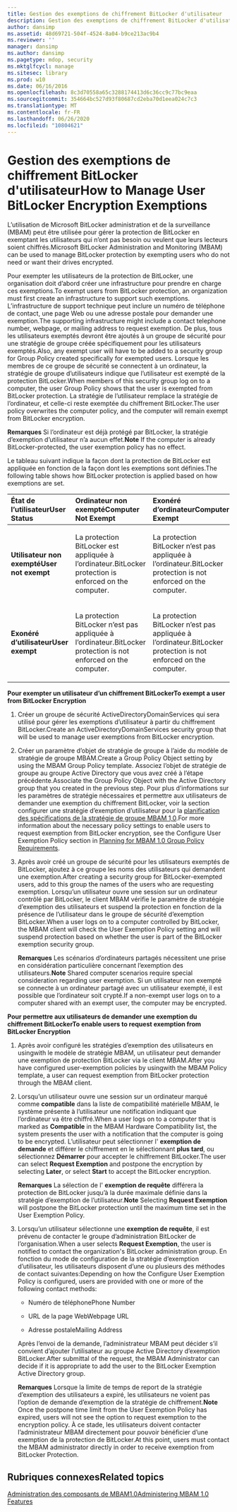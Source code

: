 ```yaml
---
title: Gestion des exemptions de chiffrement BitLocker d'utilisateur
description: Gestion des exemptions de chiffrement BitLocker d'utilisateur
author: dansimp
ms.assetid: 48d69721-504f-4524-8a04-b9ce213ac9b4
ms.reviewer: ''
manager: dansimp
ms.author: dansimp
ms.pagetype: mdop, security
ms.mktglfcycl: manage
ms.sitesec: library
ms.prod: w10
ms.date: 06/16/2016
ms.openlocfilehash: 8c3d70558a65c3288174413d6c36cc9c77bc9eaa
ms.sourcegitcommit: 354664bc527d93f80687cd2eba70d1eea024c7c3
ms.translationtype: MT
ms.contentlocale: fr-FR
ms.lasthandoff: 06/26/2020
ms.locfileid: "10804621"
---
```

# <span data-ttu-id="5ae76-103">Gestion des exemptions de chiffrement BitLocker d'utilisateur</span><span class="sxs-lookup"><span data-stu-id="5ae76-103">How to Manage User BitLocker Encryption Exemptions</span></span>


<span data-ttu-id="5ae76-104">L’utilisation de Microsoft BitLocker administration et de la surveillance (MBAM) peut être utilisée pour gérer la protection de BitLocker en exemptant les utilisateurs qui n’ont pas besoin ou veulent que leurs lecteurs soient chiffrés.</span><span class="sxs-lookup"><span data-stu-id="5ae76-104">Microsoft BitLocker Administration and Monitoring (MBAM) can be used to manage BitLocker protection by exempting users who do not need or want their drives encrypted.</span></span>

<span data-ttu-id="5ae76-105">Pour exempter les utilisateurs de la protection de BitLocker, une organisation doit d’abord créer une infrastructure pour prendre en charge ces exemptions.</span><span class="sxs-lookup"><span data-stu-id="5ae76-105">To exempt users from BitLocker protection, an organization must first create an infrastructure to support such exemptions.</span></span> <span data-ttu-id="5ae76-106">L’infrastructure de support technique peut inclure un numéro de téléphone de contact, une page Web ou une adresse postale pour demander une exemption.</span><span class="sxs-lookup"><span data-stu-id="5ae76-106">The supporting infrastructure might include a contact telephone number, webpage, or mailing address to request exemption.</span></span> <span data-ttu-id="5ae76-107">De plus, tous les utilisateurs exemptés devront être ajoutés à un groupe de sécurité pour une stratégie de groupe créée spécifiquement pour les utilisateurs exemptés.</span><span class="sxs-lookup"><span data-stu-id="5ae76-107">Also, any exempt user will have to be added to a security group for Group Policy created specifically for exempted users.</span></span> <span data-ttu-id="5ae76-108">Lorsque les membres de ce groupe de sécurité se connectent à un ordinateur, la stratégie de groupe d’utilisateurs indique que l’utilisateur est exempté de la protection BitLocker.</span><span class="sxs-lookup"><span data-stu-id="5ae76-108">When members of this security group log on to a computer, the user Group Policy shows that the user is exempted from BitLocker protection.</span></span> <span data-ttu-id="5ae76-109">La stratégie de l’utilisateur remplace la stratégie de l’ordinateur, et celle-ci reste exemptée du chiffrement BitLocker.</span><span class="sxs-lookup"><span data-stu-id="5ae76-109">The user policy overwrites the computer policy, and the computer will remain exempt from BitLocker encryption.</span></span>

<span data-ttu-id="5ae76-110">**Remarques**  Si l’ordinateur est déjà protégé par BitLocker, la stratégie d’exemption d’utilisateur n’a aucun effet.</span><span class="sxs-lookup"><span data-stu-id="5ae76-110">**Note** If the computer is already BitLocker-protected, the user exemption policy has no effect.</span></span>

 

<span data-ttu-id="5ae76-111">Le tableau suivant indique la façon dont la protection de BitLocker est appliquée en fonction de la façon dont les exemptions sont définies.</span><span class="sxs-lookup"><span data-stu-id="5ae76-111">The following table shows how BitLocker protection is applied based on how exemptions are set.</span></span>

<table>
<colgroup>
<col width="33%" />
<col width="33%" />
<col width="33%" />
</colgroup>
<thead>
<tr class="header">
<th align="left"><span data-ttu-id="5ae76-112">État de l’utilisateur</span><span class="sxs-lookup"><span data-stu-id="5ae76-112">User Status</span></span></th>
<th align="left"><span data-ttu-id="5ae76-113">Ordinateur non exempté</span><span class="sxs-lookup"><span data-stu-id="5ae76-113">Computer Not Exempt</span></span></th>
<th align="left"><span data-ttu-id="5ae76-114">Exonéré d’ordinateur</span><span class="sxs-lookup"><span data-stu-id="5ae76-114">Computer Exempt</span></span></th>
</tr>
</thead>
<tbody>
<tr class="odd">
<td align="left"><p><strong><span data-ttu-id="5ae76-115">Utilisateur non exempté</span><span class="sxs-lookup"><span data-stu-id="5ae76-115">User not exempt</span></span></strong></p></td>
<td align="left"><p><span data-ttu-id="5ae76-116">La protection BitLocker est appliquée à l’ordinateur.</span><span class="sxs-lookup"><span data-stu-id="5ae76-116">BitLocker protection is enforced on the computer.</span></span></p></td>
<td align="left"><p><span data-ttu-id="5ae76-117">La protection BitLocker n’est pas appliquée à l’ordinateur.</span><span class="sxs-lookup"><span data-stu-id="5ae76-117">BitLocker protection is not enforced on the computer.</span></span></p></td>
</tr>
<tr class="even">
<td align="left"><p><strong><span data-ttu-id="5ae76-118">Exonéré d’utilisateur</span><span class="sxs-lookup"><span data-stu-id="5ae76-118">User exempt</span></span></strong></p></td>
<td align="left"><p><span data-ttu-id="5ae76-119">La protection BitLocker n’est pas appliquée à l’ordinateur.</span><span class="sxs-lookup"><span data-stu-id="5ae76-119">BitLocker protection is not enforced on the computer.</span></span></p></td>
<td align="left"><p><span data-ttu-id="5ae76-120">La protection BitLocker n’est pas appliquée à l’ordinateur.</span><span class="sxs-lookup"><span data-stu-id="5ae76-120">BitLocker protection is not enforced on the computer.</span></span></p></td>
</tr>
</tbody>
</table>

 

**<span data-ttu-id="5ae76-121">Pour exempter un utilisateur d’un chiffrement BitLocker</span><span class="sxs-lookup"><span data-stu-id="5ae76-121">To exempt a user from BitLocker Encryption</span></span>**

1.  <span data-ttu-id="5ae76-122">Créer un groupe de sécurité ActiveDirectoryDomainServices qui sera utilisé pour gérer les exemptions d’utilisateur à partir du chiffrement BitLocker.</span><span class="sxs-lookup"><span data-stu-id="5ae76-122">Create an ActiveDirectoryDomainServices security group that will be used to manage user exemptions from BitLocker encryption.</span></span>

2.  <span data-ttu-id="5ae76-123">Créer un paramètre d’objet de stratégie de groupe à l’aide du modèle de stratégie de groupe MBAM.</span><span class="sxs-lookup"><span data-stu-id="5ae76-123">Create a Group Policy Object setting by using the MBAM Group Policy template.</span></span> <span data-ttu-id="5ae76-124">Associez l’objet de stratégie de groupe au groupe Active Directory que vous avez créé à l’étape précédente.</span><span class="sxs-lookup"><span data-stu-id="5ae76-124">Associate the Group Policy Object with the Active Directory group that you created in the previous step.</span></span> <span data-ttu-id="5ae76-125">Pour plus d’informations sur les paramètres de stratégie nécessaires et permettre aux utilisateurs de demander une exemption du chiffrement BitLocker, voir la section configurer une stratégie d’exemption d’utilisateur pour la [planification des spécifications de la stratégie de groupe MBAM 1,0](planning-for-mbam-10-group-policy-requirements.md).</span><span class="sxs-lookup"><span data-stu-id="5ae76-125">For more information about the necessary policy settings to enable users to request exemption from BitLocker encryption, see the Configure User Exemption Policy section in [Planning for MBAM 1.0 Group Policy Requirements](planning-for-mbam-10-group-policy-requirements.md).</span></span>

3.  <span data-ttu-id="5ae76-126">Après avoir créé un groupe de sécurité pour les utilisateurs exemptés de BitLocker, ajoutez à ce groupe les noms des utilisateurs qui demandent une exemption.</span><span class="sxs-lookup"><span data-stu-id="5ae76-126">After creating a security group for BitLocker-exempted users, add to this group the names of the users who are requesting exemption.</span></span> <span data-ttu-id="5ae76-127">Lorsqu’un utilisateur ouvre une session sur un ordinateur contrôlé par BitLocker, le client MBAM vérifie le paramètre de stratégie d’exemption des utilisateurs et suspend la protection en fonction de la présence de l’utilisateur dans le groupe de sécurité d’exemption BitLocker.</span><span class="sxs-lookup"><span data-stu-id="5ae76-127">When a user logs on to a computer controlled by BitLocker, the MBAM client will check the User Exemption Policy setting and will suspend protection based on whether the user is part of the BitLocker exemption security group.</span></span>

    <span data-ttu-id="5ae76-128">**Remarques**  Les scénarios d’ordinateurs partagés nécessitent une prise en considération particulière concernant l’exemption des utilisateurs.</span><span class="sxs-lookup"><span data-stu-id="5ae76-128">**Note** Shared computer scenarios require special consideration regarding user exemption.</span></span> <span data-ttu-id="5ae76-129">Si un utilisateur non exempté se connecte à un ordinateur partagé avec un utilisateur exempté, il est possible que l’ordinateur soit crypté.</span><span class="sxs-lookup"><span data-stu-id="5ae76-129">If a non-exempt user logs on to a computer shared with an exempt user, the computer may be encrypted.</span></span>

     

**<span data-ttu-id="5ae76-130">Pour permettre aux utilisateurs de demander une exemption du chiffrement BitLocker</span><span class="sxs-lookup"><span data-stu-id="5ae76-130">To enable users to request exemption from BitLocker Encryption</span></span>**

1.  <span data-ttu-id="5ae76-131">Après avoir configuré les stratégies d’exemption des utilisateurs en usingwith le modèle de stratégie MBAM, un utilisateur peut demander une exemption de protection BitLocker via le client MBAM.</span><span class="sxs-lookup"><span data-stu-id="5ae76-131">After you have configured user-exemption policies by usingwith the MBAM Policy template, a user can request exemption from BitLocker protection through the MBAM client.</span></span>

2.  <span data-ttu-id="5ae76-132">Lorsqu’un utilisateur ouvre une session sur un ordinateur marqué comme **compatible** dans la liste de compatibilité matérielle MBAM, le système présente à l’utilisateur une notification indiquant que l’ordinateur va être chiffré.</span><span class="sxs-lookup"><span data-stu-id="5ae76-132">When a user logs on to a computer that is marked as **Compatible** in the MBAM Hardware Compatibility list, the system presents the user with a notification that the computer is going to be encrypted.</span></span> <span data-ttu-id="5ae76-133">L’utilisateur peut sélectionner l' **exemption de demande** et différer le chiffrement en le sélectionnant **plus tard**, ou sélectionnez **Démarrer** pour accepter le chiffrement BitLocker.</span><span class="sxs-lookup"><span data-stu-id="5ae76-133">The user can select **Request Exemption** and postpone the encryption by selecting **Later**, or select **Start** to accept the BitLocker encryption.</span></span>

    <span data-ttu-id="5ae76-134">**Remarques**  La sélection de l' **exemption de requête** différera la protection de BitLocker jusqu’à la durée maximale définie dans la stratégie d’exemption de l’utilisateur.</span><span class="sxs-lookup"><span data-stu-id="5ae76-134">**Note** Selecting **Request Exemption** will postpone the BitLocker protection until the maximum time set in the User Exemption Policy.</span></span>

     

3.  <span data-ttu-id="5ae76-135">Lorsqu’un utilisateur sélectionne une **exemption de requête**, il est prévenu de contacter le groupe d’administration BitLocker de l’organisation.</span><span class="sxs-lookup"><span data-stu-id="5ae76-135">When a user selects **Request Exemption**, the user is notified to contact the organization's BitLocker administration group.</span></span> <span data-ttu-id="5ae76-136">En fonction du mode de configuration de la stratégie d’exemption d’utilisateur, les utilisateurs disposent d’une ou plusieurs des méthodes de contact suivantes:</span><span class="sxs-lookup"><span data-stu-id="5ae76-136">Depending on how the Configure User Exemption Policy is configured, users are provided with one or more of the following contact methods:</span></span>

    -   <span data-ttu-id="5ae76-137">Numéro de téléphone</span><span class="sxs-lookup"><span data-stu-id="5ae76-137">Phone Number</span></span>

    -   <span data-ttu-id="5ae76-138">URL de la page Web</span><span class="sxs-lookup"><span data-stu-id="5ae76-138">Webpage URL</span></span>

    -   <span data-ttu-id="5ae76-139">Adresse postale</span><span class="sxs-lookup"><span data-stu-id="5ae76-139">Mailing Address</span></span>

    <span data-ttu-id="5ae76-140">Après l’envoi de la demande, l’administrateur MBAM peut décider s’il convient d’ajouter l’utilisateur au groupe Active Directory d’exemption BitLocker.</span><span class="sxs-lookup"><span data-stu-id="5ae76-140">After submittal of the request, the MBAM Administrator can decide if it is appropriate to add the user to the BitLocker Exemption Active Directory group.</span></span>

    <span data-ttu-id="5ae76-141">**Remarques**  Lorsque la limite de temps de report de la stratégie d’exemption des utilisateurs a expiré, les utilisateurs ne voient pas l’option de demande d’exemption de la stratégie de chiffrement.</span><span class="sxs-lookup"><span data-stu-id="5ae76-141">**Note** Once the postpone time limit from the User Exemption Policy has expired, users will not see the option to request exemption to the encryption policy.</span></span> <span data-ttu-id="5ae76-142">À ce stade, les utilisateurs doivent contacter l’administrateur MBAM directement pour pouvoir bénéficier d’une exemption de la protection de BitLocker.</span><span class="sxs-lookup"><span data-stu-id="5ae76-142">At this point, users must contact the MBAM administrator directly in order to receive exemption from BitLocker Protection.</span></span>

     

## <span data-ttu-id="5ae76-143">Rubriques connexes</span><span class="sxs-lookup"><span data-stu-id="5ae76-143">Related topics</span></span>


[<span data-ttu-id="5ae76-144">Administration des composants de MBAM1.0</span><span class="sxs-lookup"><span data-stu-id="5ae76-144">Administering MBAM 1.0 Features</span></span>](administering-mbam-10-features.md)

 

 





